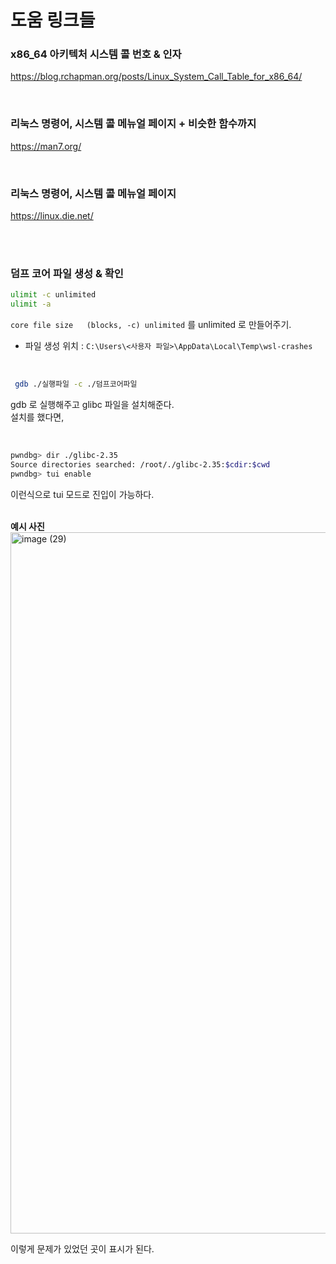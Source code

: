 # 도움 링크들

###  x86_64 아키텍처 시스템 콜 번호 & 인자  
https://blog.rchapman.org/posts/Linux_System_Call_Table_for_x86_64/

<br>

### 리눅스 명령어, 시스템 콜 메뉴얼 페이지 + 비슷한 함수까지 
https://man7.org/ 

<br>

### 리눅스 명령어, 시스템 콜 메뉴얼 페이지
https://linux.die.net/

<br>
<br>


### 덤프 코어 파일 생성 & 확인
```bash
ulimit -c unlimited
ulimit -a
```

`core file size   (blocks, -c) unlimited` 를 unlimited 로 만들어주기.  

- 파일 생성 위치 : `C:\Users\<사용자 파일>\AppData\Local\Temp\wsl-crashes`

<br>

```bash
 gdb ./실행파일 -c ./덤프코어파일
```
gdb 로 실행해주고 glibc 파일을 설치해준다.  
설치를 했다면,  

<br>

```bash
pwndbg> dir ./glibc-2.35
Source directories searched: /root/./glibc-2.35:$cdir:$cwd
pwndbg> tui enable
```
이런식으로 tui 모드로 진입이 가능하다.  
<br>

**예시 사진**  
<img width="1407" height="1122" alt="image (29)" src="https://github.com/user-attachments/assets/a5c5675f-dfd4-49f1-9461-1779f5173a8f" />   

이렇게 문제가 있었던 곳이 표시가 된다.   
